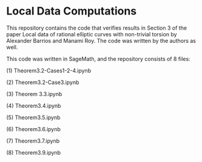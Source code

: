 # Local Data Computations

This repository contains the code that verifies results in Section 3 of the paper Local data of rational elliptic curves with non-trivial torsion by Alexander Barrios and Manami Roy. The code was written by the authors as well.

This code was written in SageMath, and the repository consists of 8 files:

(1) Theorem3.2-Cases1-2-4.ipynb

(2) Theorem3.2-Case3.ipynb

(3) Theorem 3.3.ipynb

(4) Theorem3.4.ipynb

(5) Theorem3.5.ipynb

(6) Theorem3.6.ipynb

(7) Theorem3.7.ipynb

(8) Theorem3.9.ipynb
